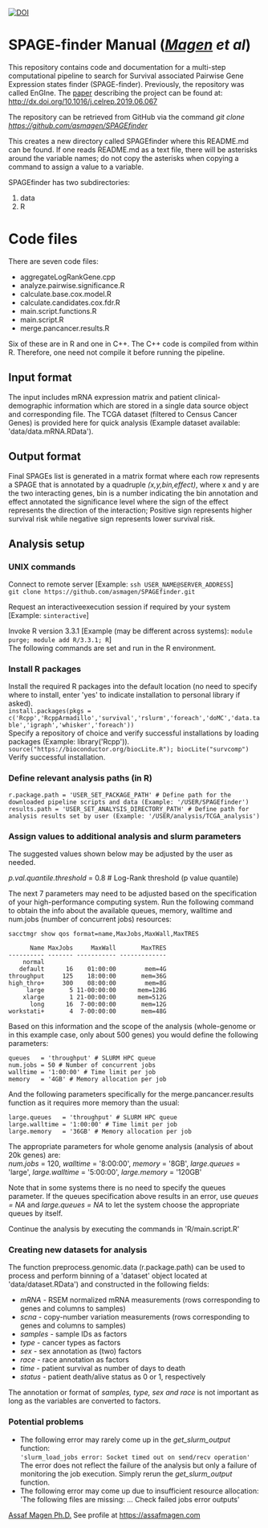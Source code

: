 [![DOI](https://zenodo.org/badge/163208790.svg)](https://zenodo.org/badge/latestdoi/163208790)

# SPAGE-finder Manual (*[Magen](https://assafmagen.com) et al*)

This repository contains code and documentation for a multi-step computational pipeline to search for Survival associated Pairwise Gene Expression states finder (SPAGE-finder).
Previously, the repository was called EnGIne. The [paper](http://dx.doi.org/10.1016/j.celrep.2019.06.067) describing the project can be found at:
http://dx.doi.org/10.1016/j.celrep.2019.06.067

The repository can be retrieved from GitHub via the command
*git clone https://github.com/asmagen/SPAGEfinder*

This creates a new directory called SPAGEfinder where this README.md can be found. If one reads README.md as a text file, there will be asterisks around the variable names; do not copy the asterisks when copying a command to assign a value to a variable.

SPAGEfinder has two subdirectories: 
1. data
2. R  

# Code files
There are seven code files:
- aggregateLogRankGene.cpp
- analyze.pairwise.significance.R  
- calculate.base.cox.model.R  
- calculate.candidates.cox.fdr.R  
- main.script.functions.R  
- main.script.R 
- merge.pancancer.results.R

Six of these are in R and one in C++.
The C++ code is compiled from within R. Therefore, one need not compile it before running the pipeline.

## Input format
The input includes mRNA expression matrix and patient clinical-demographic information which are stored in a single data source object and corresponding file. The TCGA dataset (filtered to Census Cancer Genes) is provided here for quick analysis (Example dataset available: 'data/data.mRNA.RData').

## Output format
Final SPAGEs list is generated in a matrix format where each row represents a SPAGE that is annotated by a quadruple *(x,y,bin,effect)*, where x and y are the two interacting genes, bin is a number indicating the bin annotation and effect annotated the significance level where the sign of the effect represents the direction of the interaction; Positive sign represents higher survival risk while negative sign represents lower survival risk.

## Analysis setup

### UNIX commands
Connect to remote server [Example: `ssh USER_NAME@SERVER_ADDRESS`]  
```git clone https://github.com/asmagen/SPAGEfinder.git```  

Request an interactiveexecution session if required by your system [Example: `sinteractive`]

Invoke R version 3.3.1 [Example (may be different across systems): `module purge; module add R/3.3.1; R`]  
The following commands are set and run in the R environment.  

### Install R packages
Install the required R packages into the default location (no need to specify where to install, enter 'yes' to indicate installation to personal library if asked).  
```install.packages(pkgs = c('Rcpp','RcppArmadillo','survival','rslurm','foreach','doMC','data.table','igraph','whisker','foreach'))```  
Specify a repository of choice and verify successful installations by loading packages (Example: library('Rcpp')).  
`source("https://bioconductor.org/biocLite.R"); biocLite("survcomp")`  
Verify successful installation.

### Define relevant analysis paths (in R)
```
r.package.path = 'USER_SET_PACKAGE_PATH' # Define path for the downloaded pipeline scripts and data (Example: '/USER/SPAGEfinder')  
results.path = 'USER_SET_ANALYSIS_DIRECTORY_PATH' # Define path for analysis results set by user (Example: '/USER/analysis/TCGA_analysis')  
```
### Assign values to additional analysis and slurm parameters

The suggested values shown below may be adjusted by the user as needed.  

*p.val.quantile.threshold* = 0.8 # Log-Rank threshold (p value quantile)  

The next 7 parameters may need to be adjusted based on the specification of your high-performance computing system. Run the following command to obtain the info about the available queues, memory, walltime and num.jobs (number of concurrent jobs) resources:  
```
sacctmgr show qos format=name,MaxJobs,MaxWall,MaxTRES

      Name MaxJobs     MaxWall       MaxTRES 
---------- ------- ----------- ------------- 
    normal                                   
   default      16    01:00:00        mem=4G 
throughput     125    18:00:00       mem=36G 
high_thro+     300    08:00:00        mem=8G 
     large       5 11-00:00:00      mem=128G 
    xlarge       1 21-00:00:00      mem=512G 
      long      16  7-00:00:00       mem=12G 
workstati+       4  7-00:00:00       mem=48G 
```

Based on this information and the scope of the analysis (whole-genome or in this example case, only about 500 genes) you would define the following parameters:  
```
queues   = 'throughput' # SLURM HPC queue  
num.jobs = 50 # Number of concurrent jobs  
walltime = '1:00:00' # Time limit per job  
memory   = '4GB' # Memory allocation per job  
```
And the following parameters specifically for the merge.pancancer.results function as it requires more memory than the usual:  
```
large.queues   = 'throughput' # SLURM HPC queue   
large.walltime = '1:00:00' # Time limit per job  
large.memory   = '36GB' # Memory allocation per job  
```
The appropriate parameters for whole genome analysis (analysis of about 20k genes) are:  
*num.jobs* = 120, *walltime* = '8:00:00', *memory* = '8GB', *large.queues* = 'large', *large.walltime* = '5:00:00', *large.memory* = '120GB'  

Note that in some systems there is no need to specify the queues parameter. If the queues specification above results in an error, use *queues = NA* and *large.queues = NA* to let the system choose the appropriate queues by itself.

Continue the analysis by executing the commands in 'R/main.script.R'  

### Creating new datasets for analysis
The function preprocess.genomic.data (r.package.path) can be used to process and perform binning of a 'dataset' object located at 'data/dataset.RData') and constructed in the following fields:  
- *mRNA* - RSEM normalized mRNA measurements (rows corresponding to genes and columns to samples)  
- *scna* - copy-number variation measurements (rows corresponding to genes and columns to samples)  
- *samples* - sample IDs as factors
- *type* - cancer types as factors
- *sex* - sex annotation as (two) factors
- *race* - race annotation as factors
- *time* - patient survival as number of days to death  
- *status* - patient death/alive status as 0 or 1, respectively  

The annotation or format of *samples, type, sex and race* is not important as long as the variables are converted to factors.

### Potential problems

- The following error may rarely come up in the *get_slurm_output* function:  
	```'slurm_load_jobs error: Socket timed out on send/recv operation'```  
	The error does not reflect the failure of the analysis but only a failure of monitoring the job execution. Simply rerun the *get_slurm_output* function.  
- The following error may come up due to insufficient resource allocation:  
	'The following files are missing: ... Check failed jobs error outputs'  

[Assaf Magen Ph.D.](https://assafmagen.com)
See profile at https://assafmagen.com
